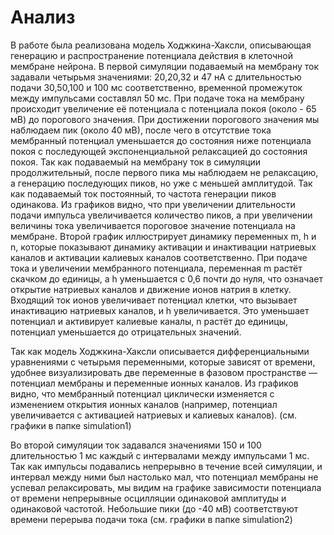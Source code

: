 # Анализ
В работе была реализована модель Ходжкина-Хаксли, описывающая генерацию и распространение потенциала действия в клеточной мембране нейрона. В первой симуляции подаваемый на мембрану ток задавали четырьмя значениями: 20,20,32 и 47 нА с длительностью подачи 30,50,100 и 100 мс соответственно, временной промежуток между импульсами составлял 50 мс. 
При подаче тока на мембрану происходит увеличение её потенциала с потенциала покоя (около - 65 мВ) до порогового значения. При достижении порогового значения мы наблюдаем пик (около 40 мВ), после чего в отсутствие тока мембранный потенциал уменьшается до состояния ниже потенциала покоя с последующей экспоненциальной релаксацией до состояния покоя. Так как подаваемый на мембрану ток в симуляции продолжительный, после первого пика мы наблюдаем не релаксацию, а генерацию последующих пиков, но уже с меньшей амплитудой. Так как подаваемый ток постоянный, то частота генерации пиков одинакова. Из графиков видно, что при увеличении длительности подачи импульса увеличивается количество пиков, а при увеличении величины тока увеличивается пороговое значение потенциала на мембране.
Второй график иллюстрирует динамику переменных m, h и n, которые показывают динамику активации и инактивации натриевых каналов и активации калиевых каналов соответственно. При подаче тока и увеличении мембранного потенциала, переменная m растёт скачком до единицы, а h уменьшается с 0,6 почти до нуля, что означает открытие натриевых каналов и движение ионов натрия в клетку. Входящий ток ионов увеличивает потенциал клетки, что вызывает инактивацию натриевых каналов, и h увеличивается. Это уменьшает потенциал и активирует калиевые каналы, n растёт до единицы, потенциал уменьшается до отрицательных значений.

Так как модель Ходжкина-Хаксли описывается дифференциальными уравнениями с четырьмя переменными, которые зависят от времени, удобнее визуализировать две переменные в фазовом пространстве — потенциал мембраны и переменные ионных каналов. Из графиков видно, что мембранный потенциал циклически изменяется с изменением открытия ионных каналов (например, потенциал увеличивается с активацией натриевых и калиевых каналов).
(см. графики в папке simulation1)

Во второй симуляции ток задавался значениями 150 и 100 длительностью 1 мс каждый с интервалами между импульсами 1 мс. Так как импульсы подавались непрерывно в течение всей симуляции, и интервал между ними был настолько мал, что потенциал мембраны не успевал релаксировать, мы видим на графике зависимости потенциала от времени непрерывные осцилляции одинаковой амплитуды и одинаковой частотой. Небольшие пики (до -40 мВ) соответствуют времени перерыва подачи тока
(см. графики в папке simulation2)
